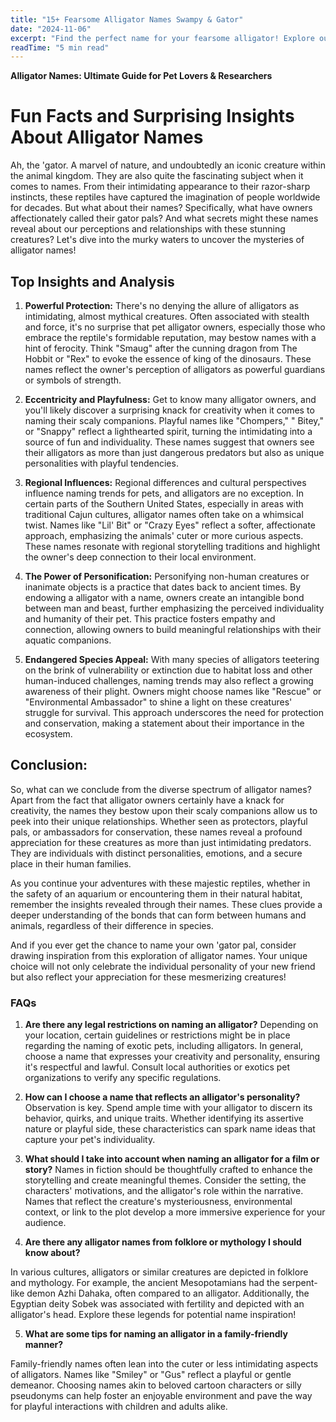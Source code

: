 ```yaml
---
title: "15+ Fearsome Alligator Names Swampy & Gator"
date: "2024-11-06"
excerpt: "Find the perfect name for your fearsome alligator! Explore our list of 15+ fearsome and unique alligator names, inspired by their power and strength."
readTime: "5 min read"
---
```


**Alligator Names: Ultimate Guide for Pet Lovers & Researchers** 

# Fun Facts and Surprising Insights About Alligator Names

Ah, the 'gator. A marvel of nature, and undoubtedly an iconic creature within the animal kingdom. They are also quite the fascinating subject when it comes to names. From their intimidating appearance to their razor-sharp instincts, these reptiles have captured the imagination of people worldwide for decades. But what about their names? Specifically, what have owners affectionately called their gator pals? And what secrets might these names reveal about our perceptions and relationships with these stunning creatures? Let's dive into the murky waters to uncover the mysteries of alligator names!

## Top Insights and Analysis

1. **Powerful Protection:** There's no denying the allure of alligators as intimidating, almost mythical creatures. Often associated with stealth and force, it's no surprise that pet alligator owners, especially those who embrace the reptile's formidable reputation, may bestow names with a hint of ferocity. Think "Smaug" after the cunning dragon from The Hobbit or "Rex" to evoke the essence of king of the dinosaurs. These names reflect the owner's perception of alligators as powerful guardians or symbols of strength. 

2. **Eccentricity and Playfulness:** Get to know many alligator owners, and you'll likely discover a surprising knack for creativity when it comes to naming their scaly companions. Playful names like "Chompers," " Bitey," or "Snappy" reflect a lighthearted spirit, turning the intimidating into a source of fun and individuality. These names suggest that owners see their alligators as more than just dangerous predators but also as unique personalities with playful tendencies. 

3. **Regional Influences:** Regional differences and cultural perspectives influence naming trends for pets, and alligators are no exception. In certain parts of the Southern United States, especially in areas with traditional Cajun cultures, alligator names often take on a whimsical twist. Names like "Lil' Bit" or "Crazy Eyes" reflect a softer, affectionate approach, emphasizing the animals' cuter or more curious aspects. These names resonate with regional storytelling traditions and highlight the owner's deep connection to their local environment. 

4. **The Power of Personification:** Personifying non-human creatures or inanimate objects is a practice that dates back to ancient times. By endowing a alligator with a name, owners create an intangible bond between man and beast, further emphasizing the perceived individuality and humanity of their pet. This practice fosters empathy and connection, allowing owners to build meaningful relationships with their aquatic companions. 

5. **Endangered Species Appeal:** With many species of alligators teetering on the brink of vulnerability or extinction due to habitat loss and other human-induced challenges, naming trends may also reflect a growing awareness of their plight. Owners might choose names like "Rescue" or "Environmental Ambassador" to shine a light on these creatures' struggle for survival. This approach underscores the need for protection and conservation, making a statement about their importance in the ecosystem. 

## Conclusion:

So, what can we conclude from the diverse spectrum of alligator names? Apart from the fact that alligator owners certainly have a knack for creativity, the names they bestow upon their scaly companions allow us to peek into their unique relationships. Whether seen as protectors, playful pals, or ambassadors for conservation, these names reveal a profound appreciation for these creatures as more than just intimidating predators. They are individuals with distinct personalities, emotions, and a secure place in their human families. 

As you continue your adventures with these majestic reptiles, whether in the safety of an aquarium or encountering them in their natural habitat, remember the insights revealed through their names. These clues provide a deeper understanding of the bonds that can form between humans and animals, regardless of their difference in species. 

And if you ever get the chance to name your own 'gator pal, consider drawing inspiration from this exploration of alligator names. Your unique choice will not only celebrate the individual personality of your new friend but also reflect your appreciation for these mesmerizing creatures! 

### FAQs 

1. **Are there any legal restrictions on naming an alligator?**
   Depending on your location, certain guidelines or restrictions might be in place regarding the naming of exotic pets, including alligators. In general, choose a name that expresses your creativity and personality, ensuring it's respectful and lawful. Consult local authorities or exotics pet organizations to verify any specific regulations. 

2. **How can I choose a name that reflects an alligator's personality?**
Observation is key. Spend ample time with your alligator to discern its behavior, quirks, and unique traits. Whether identifying its assertive nature or playful side, these characteristics can spark name ideas that capture your pet's individuality. 

3. **What should I take into account when naming an alligator for a film or story?**
Names in fiction should be thoughtfully crafted to enhance the storytelling and create meaningful themes. Consider the setting, the characters' motivations, and the alligator's role within the narrative. Names that reflect the creature's mysteriousness, environmental context, or link to the plot develop a more immersive experience for your audience. 

4. **Are there any alligator names from folklore or mythology I should know about?**

In various cultures, alligators or similar creatures are depicted in folklore and mythology. For example, the ancient Mesopotamians had the serpent-like demon Azhi Dahaka, often compared to an alligator. Additionally, the Egyptian deity Sobek was associated with fertility and depicted with an alligator's head. Explore these legends for potential name inspiration! 

5. **What are some tips for naming an alligator in a family-friendly manner?**

Family-friendly names often lean into the cuter or less intimidating aspects of alligators. Names like "Smiley" or "Gus" reflect a playful or gentle demeanor. Choosing names akin to beloved cartoon characters or silly pseudonyms can help foster an enjoyable environment and pave the way for playful interactions with children and adults alike.